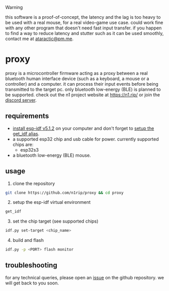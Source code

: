 > [!WARNING]
> this software is a proof-of-concept, the latency and the lag is too heavy to be used with a real mouse, for a real video-game use case. could work fine with any other program that doesn't need fast input transfer. if you happen to find a way to reduce latency and stutter such as it can be used smoothly, contact me at ataractic@pm.me.

# proxy

proxy is a microcontroller firmware acting as a proxy between a real bluetooth human interface device (such as a keyboard, a mouse or a controller) and a computer. it can process their input events before being transmitted to the target pc. only bluetooth low-energy (BLE) is planned to be supported. check out the n1 project website at https://n1.rip/ or join the [discord server](https://discord.gg/PTYAeRdtHR).

## requirements

- [install esp-idf v5.1.2](https://docs.espressif.com/projects/esp-idf/en/latest/esp32/get-started/) on your computer and don't forget to [setup the get_idf alias](https://docs.espressif.com/projects/esp-idf/en/latest/esp32/get-started/linux-macos-setup.html#step-4-set-up-the-environment-variables).
- a supported esp32 chip and usb cable for power. currently supported chips are:
    - esp32s3
- a bluetooth low-energy (BLE) mouse.

## usage

1. clone the repository
```bash
git clone https://github.com/n1rip/proxy && cd proxy
```

2. setup the esp-idf virtual environment
```bash
get_idf
```

3. set the chip target (see supported chips)
```bash
idf.py set-target <chip_name>
```

4. build and flash
```bash
idf.py -p <PORT> flash monitor
```

## troubleshooting

for any technical queries, please open an [issue](https://github.com/n1rip/proxy/issues) on the github repository. we will get back to you soon.

